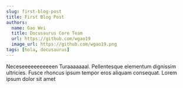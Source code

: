 ```yaml
---
slug: first-blog-post
title: First Blog Post
authors:
  name: Gao Wei
  title: Docusaurus Core Team
  url: https://github.com/wgao19
  image_url: https://github.com/wgao19.png
tags: [hola, docusaurus]
---
```




Neceseeeeeeeeeeen Turaaaaaaal. Pellentesque elementum dignissim ultricies. Fusce rhoncus ipsum tempor eros aliquam consequat. Lorem ipsum dolor sit amet
